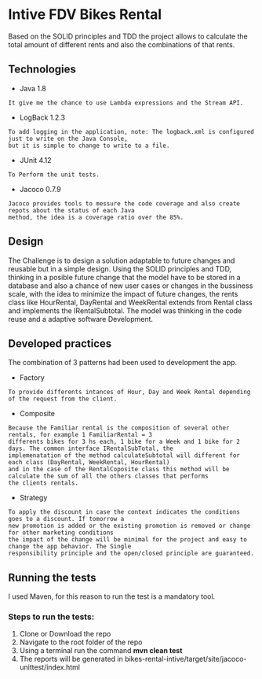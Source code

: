 # Intive FDV Bikes Rental

Based on the SOLID principles and TDD the project allows to calculate the total amount of different rents and also the combinations of that rents.


## Technologies

* Java 1.8

```
It give me the chance to use Lambda expressions and the Stream API.
```

* LogBack 1.2.3

```
To add logging in the application, note: The logback.xml is configured just to write on the Java Console, 
but it is simple to change to write to a file.
```

* JUnit 4.12

```
To Perform the unit tests.
```

* Jacoco 0.7.9

```
Jacoco provides tools to messure the code coverage and also create repots about the status of each Java
method, the idea is a coverage ratio over the 85%.
```


## Design

The Challenge is to design a solution adaptable to future changes and reusable but in a simple design. Using the SOLID principles and TDD, thinking in a posible future change that the model have to be stored in a database and also a chance of new user cases or changes in the bussiness scale, with the idea to minimize the impact of future changes, the rents class like HourRental, DayRental and WeekRental extends from Rental class and implements the IRentalSubtotal. The model was thinking in the code reuse and a adaptive software Development. 

## Developed practices

The combination of 3 patterns had been used to development the app.

* Factory 
```
To provide differents intances of Hour, Day and Week Rental depending of the request from the client.
```

* Composite

```
Because the Familiar rental is the composition of several other rentals, for example 1 FamiliarRental = 3 
differents bikes for 3 hs each, 1 bike for a Week and 1 bike for 2 days. The common interface IRentalSubTotal, the
implemenatation of the method calculateSubtotal will different for each class (DayRental, WeekRental, HourRental) 
and in the case of the RentalCoposite class this method will be calculate the sum of all the others classes that performs 
the clients rentals.
```

* Strategy

```
To apply the discount in case the context indicates the conditions goes to a discount. If tomorrow a 
new promotion is added or the existing promotion is removed or change for other marketing conditions 
the impact of the change will be minimal for the project and easy to change the app behavior. The Single 
responsibility principle and the open/closed principle are guaranteed.
```


## Running the tests

I used Maven, for this reason to run the test is a mandatory tool.

### Steps to run the tests:

1. Clone or Download the repo
2. Navigate to the root folder of the repo
3. Using a terminal run the command **mvn clean test**
4. The reports will be generated in bikes-rental-intive/target/site/jacoco-unittest/index.html 
